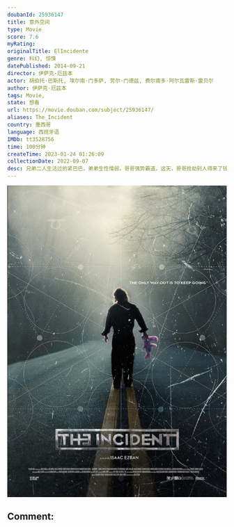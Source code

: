 ```yaml
---
doubanId: 25936147
title: 意外空间
type: Movie
score: 7.6
myRating: 
originalTitle: ElIncidente
genre: 科幻, 惊悚
datePublished: 2014-09-21
director: 伊萨克·厄兹本
actor: 胡伯托·巴斯托, 埃尔南·门多萨, 劳尔·门德兹, 费尔南多·阿尔瓦雷斯·雷贝尔
author: 伊萨克·厄兹本
tags: Movie, 
state: 想看
url: https://movie.douban.com/subject/25936147/
aliases: The_Incident
country: 墨西哥
language: 西班牙语
IMDb: tt3528756
time: 100分钟
createTime: 2023-01-24 01:26:09
collectionDate: 2022-09-07
desc: 兄弟二人生活过的紧巴巴，弟弟生性懦弱，哥哥强势霸道，这天，哥哥抢劫别人得来了钱，兄弟二人正高兴之际，一名侦探找上门来，双方发生争执，追逐之中，三个人发现自己被困于无穷无尽的楼梯上，无论如何都走不到尽头...
---
```


![image](assets/p2192863764.jpg)

Comment: 
---

